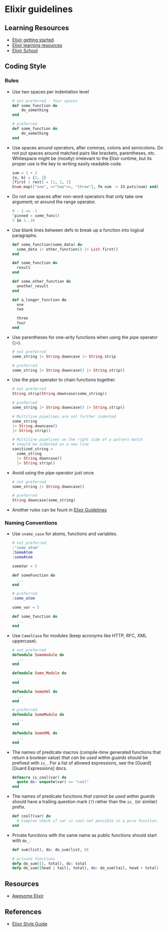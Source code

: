 # Elixir guidelines

## Learning Resources

- [Elixir getting started](https://elixir-lang.org/getting-started/introduction.html)
- [Elixir learning resources](https://elixir-lang.org/learning.html)
- [Elixir School](https://elixirschool.com/en/)

## Coding Style

### Rules

- Use two spaces per indentation level

    ```elixir
    # not preferred - four spaces
    def some_function do
        do_something
    end

    # preferred
    def some_function do
        do_something
    end
    ```

- Use spaces around operators, after commas, colons and semicolons. Do not put spaces around matched
  pairs like brackets, parentheses, etc. Whitespace might be (mostly) irrelevant to the Elixir runtime,
  but its proper use is the key to writing easily readable code.

  ```elixir
  sum = 1 + 2
  {a, b} = {2, 3}
  [first | rest] = [1, 2, 3]
  Enum.map(["one", <<"two">>, "three"], fn num -> IO.puts(num) end)
  ```

- Do not use spaces after non-word operators that only take one argument; or around the range operator.

  ```elixir
  0 - 1 == -1
  ^pinned = some_func()
  5 in 1..10
  ```

- Use blank lines between defs to break up a function into logical paragraphs.

  ```elixir
  def some_function(some_data) do
    some_data |> other_function() |> List.first()
  end

  def some_function do
    result
  end

  def some_other_function do
    another_result
  end

  def a_longer_function do
    one
    two

    three
    four
  end
  ```
- Use parentheses for one-arity functions when using the pipe operator (`|>`).

    ```elixir
    # not preferred
    some_string |> String.downcase |> String.strip

    # preferred
    some_string |> String.downcase() |> String.strip()
    ```

- Use the pipe operator to chain functions together.

  ```elixir
  # not preferred
  String.strip(String.downcase(some_string))

  # preferred
  some_string |> String.downcase() |> String.strip()

  # Multiline pipelines are not further indented
  some_string
  |> String.downcase()
  |> String.strip()

  # Multiline pipelines on the right side of a pattern match
  # should be indented on a new line
  sanitized_string =
    some_string
    |> String.downcase()
    |> String.strip()
  ```
- Avoid using the pipe operator just once.

  ```elixir
  # not preferred
  some_string |> String.downcase()

  # preferred
  String.downcase(some_string)
  ```

- Another rules can be fount in [Elixir Guidelines](https://github.com/christopheradams/elixir_style_guide#syntax)

### Naming Conventions

- Use `snake_case` for atoms, functions and variables.

  ```elixir
  # not preferred
  :"some atom"
  :SomeAtom
  :someAtom

  someVar = 5

  def someFunction do
    ...
  end

  # preferred
  :some_atom

  some_var = 5

  def some_function do
    ...
  end
  ```

- Use `CamelCase` for modules (keep acronyms like HTTP, RFC, XML uppercase).

  ```elixir
  # not preferred
  defmodule Somemodule do
    ...
  end

  defmodule Some_Module do
    ...
  end

  defmodule SomeXml do
    ...
  end

  # preferred
  defmodule SomeModule do
    ...
  end

  defmodule SomeXML do
    ...
  end
  ```

- The names of predicate macros (compile-time generated functions that return a
  boolean value) _that can be used within guards_ should be prefixed with `is_`.
  For a list of allowed expressions, see the [Guard][Guard Expressions] docs.

  ```elixir
  defmacro is_cool(var) do
    quote do: unquote(var) == "cool"
  end
  ```

- The names of predicate functions _that cannot be used within guards_ should
  have a trailing question mark (`?`) rather than the `is_` (or similar) prefix.

  ```elixir
  def cool?(var) do
    # Complex check if var is cool not possible in a pure function.
  end
  ```

- Private functions with the same name as public functions should start with `do_`.

  ```elixir
  def sum(list), do: do_sum(list, 0)

  # private functions
  defp do_sum([], total), do: total
  defp do_sum([head | tail], total), do: do_sum(tail, head + total)
  ```

## Resources

- [Awesome Elixir](https://github.com/h4cc/awesome-elixir)

## References

- [Elixir Style Guide](https://github.com/christopheradams/elixir_style_guide)
